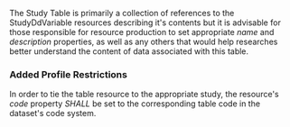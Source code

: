 The Study Table is primarily a collection of references to the StudyDdVariable resources describing it's contents but it is advisable for those responsible for resource production to set appropriate *name* and *description* properties, as well as any others that would help researches better understand the content of data associated with this table. 

### Added Profile Restrictions
In order to tie the table resource to the appropriate study, the resource's *code* property *SHALL* be set to the corresponding table code in the dataset's code system. 